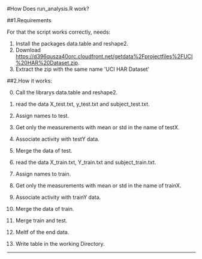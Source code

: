 #How Does run_analysis.R work?

##1.Requirements

For that the script works correctly, needs:

1. Install the packages data.table and reshape2.
2. Download https://d396qusza40orc.cloudfront.net/getdata%2Fprojectfiles%2FUCI%20HAR%20Dataset.zip.
3. Extract the zip with the same name 'UCI HAR Dataset'

##2.How it works:

0. Call the librarys data.table and reshape2.
1. read the data X_test.txt, y_test.txt and subject_test.txt.
2. Assign names to test.
3. Get only the measurements with mean or std in the name of testX.
4. Associate activity with testY data.
5. Merge the data of test.

6. read the data X_train.txt, Y_train.txt and subject_train.txt.
7. Assign names to train.
8. Get only the measurements with mean or std in the name of trainX.
9. Associate activity with trainY data.

10. Merge the data of train.

11. Merge train and test.
12. Meltf of the end data.
13. Write table in the working Directory. 




----